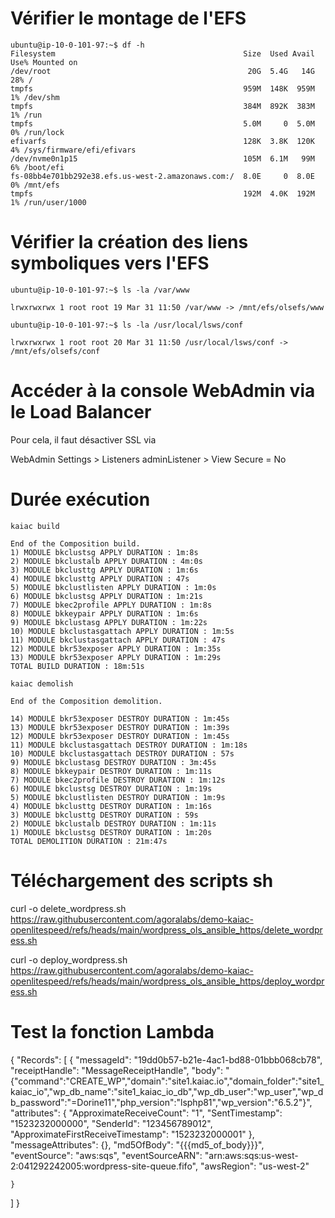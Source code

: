 # Vérifier le montage de l'EFS

```
ubuntu@ip-10-0-101-97:~$ df -h
Filesystem                                          Size  Used Avail Use% Mounted on
/dev/root                                            20G  5.4G   14G  28% /
tmpfs                                               959M  148K  959M   1% /dev/shm
tmpfs                                               384M  892K  383M   1% /run
tmpfs                                               5.0M     0  5.0M   0% /run/lock
efivarfs                                            128K  3.8K  120K   4% /sys/firmware/efi/efivars
/dev/nvme0n1p15                                     105M  6.1M   99M   6% /boot/efi
fs-08bb4e701bb292e38.efs.us-west-2.amazonaws.com:/  8.0E     0  8.0E   0% /mnt/efs
tmpfs                                               192M  4.0K  192M   1% /run/user/1000
```

# Vérifier la création des liens symboliques vers l'EFS

```
ubuntu@ip-10-0-101-97:~$ ls -la /var/www
```

```
lrwxrwxrwx 1 root root 19 Mar 31 11:50 /var/www -> /mnt/efs/olsefs/www
```

```
ubuntu@ip-10-0-101-97:~$ ls -la /usr/local/lsws/conf
```

```
lrwxrwxrwx 1 root root 20 Mar 31 11:50 /usr/local/lsws/conf -> /mnt/efs/olsefs/conf
```

# Accéder à la console WebAdmin via le Load Balancer 

Pour cela, il faut désactiver SSL via 

WebAdmin Settings > Listeners adminListener > View 
Secure = No


# Durée exécution


```
kaiac build
```

```
End of the Composition build.
1) MODULE bkclustsg APPLY DURATION : 1m:8s
2) MODULE bkclustalb APPLY DURATION : 4m:0s
3) MODULE bkclusttg APPLY DURATION : 1m:6s
4) MODULE bkclusttg APPLY DURATION : 47s
5) MODULE bkclustlisten APPLY DURATION : 1m:0s
6) MODULE bkclustsg APPLY DURATION : 1m:21s
7) MODULE bkec2profile APPLY DURATION : 1m:8s
8) MODULE bkkeypair APPLY DURATION : 1m:6s
9) MODULE bkclustasg APPLY DURATION : 1m:22s
10) MODULE bkclustasgattach APPLY DURATION : 1m:5s
11) MODULE bkclustasgattach APPLY DURATION : 47s
12) MODULE bkr53exposer APPLY DURATION : 1m:35s
13) MODULE bkr53exposer APPLY DURATION : 1m:29s
TOTAL BUILD DURATION : 18m:51s
```

```
kaiac demolish
```

```
End of the Composition demolition.

14) MODULE bkr53exposer DESTROY DURATION : 1m:45s
13) MODULE bkr53exposer DESTROY DURATION : 1m:39s
12) MODULE bkr53exposer DESTROY DURATION : 1m:45s
11) MODULE bkclustasgattach DESTROY DURATION : 1m:18s
10) MODULE bkclustasgattach DESTROY DURATION : 57s
9) MODULE bkclustasg DESTROY DURATION : 3m:45s
8) MODULE bkkeypair DESTROY DURATION : 1m:11s
7) MODULE bkec2profile DESTROY DURATION : 1m:12s
6) MODULE bkclustsg DESTROY DURATION : 1m:19s
5) MODULE bkclustlisten DESTROY DURATION : 1m:9s
4) MODULE bkclusttg DESTROY DURATION : 1m:16s
3) MODULE bkclusttg DESTROY DURATION : 59s
2) MODULE bkclustalb DESTROY DURATION : 1m:11s
1) MODULE bkclustsg DESTROY DURATION : 1m:20s
TOTAL DEMOLITION DURATION : 21m:47s
```


# Téléchargement des scripts sh

curl -o delete_wordpress.sh https://raw.githubusercontent.com/agoralabs/demo-kaiac-openlitespeed/refs/heads/main/wordpress_ols_ansible_https/delete_wordpress.sh


curl -o deploy_wordpress.sh https://raw.githubusercontent.com/agoralabs/demo-kaiac-openlitespeed/refs/heads/main/wordpress_ols_ansible_https/deploy_wordpress.sh

# Test la fonction Lambda

{
  "Records": [
    {
      "messageId": "19dd0b57-b21e-4ac1-bd88-01bbb068cb78",
      "receiptHandle": "MessageReceiptHandle",
      "body": "{\"command\":\"CREATE_WP\",\"domain\":\"site1.kaiac.io\",\"domain_folder\":\"site1_kaiac_io\",\"wp_db_name\":\"site1_kaiac_io_db\",\"wp_db_user\":\"wp_user\",\"wp_db_password\":\"=Dorine11\",\"php_version\":\"lsphp81\",\"wp_version\":\"6.5.2\"}",
      "attributes": {
        "ApproximateReceiveCount": "1",
        "SentTimestamp": "1523232000000",
        "SenderId": "123456789012",
        "ApproximateFirstReceiveTimestamp": "1523232000001"
        },
      "messageAttributes": {},
      "md5OfBody": "{{{md5_of_body}}}",
      "eventSource": "aws:sqs",
      "eventSourceARN": "arn:aws:sqs:us-west-2:041292242005:wordpress-site-queue.fifo",
      "awsRegion": "us-west-2"

    }
  ]
}
